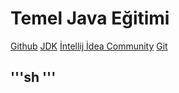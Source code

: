 # Temel Java Eğitimi
[Github](https://github.com/zeynepgltn/Java.git)
[JDK](https://www.oracle.com/java/technologies/downloads/#jdk25-windows)
[İntellij İdea Community](https://www.jetbrains.com/idea/download/?section=windows)
[Git](https://git-scm.com/downloads)

'''sh
'''
---